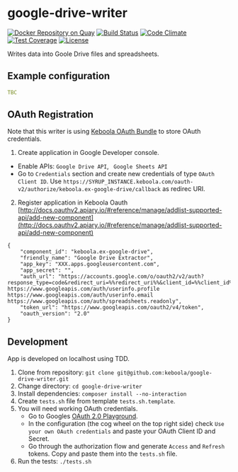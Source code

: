 # google-drive-writer

[![Docker Repository on Quay](https://quay.io/repository/keboola/google-drive-writer/status "Docker Repository on Quay")](https://quay.io/repository/keboola/google-drive-writer)
[![Build Status](https://travis-ci.org/keboola/google-drive-writer.svg?branch=master)](https://travis-ci.org/keboola/google-drive-writer)
[![Code Climate](https://codeclimate.com/github/keboola/google-drive-writer/badges/gpa.svg)](https://codeclimate.com/github/keboola/google-drive-writer)
[![Test Coverage](https://codeclimate.com/github/keboola/google-drive-writer/badges/coverage.svg)](https://codeclimate.com/github/keboola/google-drive-writer/coverage)
[![License](https://img.shields.io/badge/license-MIT-blue.svg)](https://github.com/keboola/google-drive-writer/blob/master/LICENSE.md)

Writes data into Goole Drive files and spreadsheets.

## Example configuration

```yaml
TBC
```

## OAuth Registration

Note that this writer is using [Keboola OAuth Bundle](https://github.com/keboola/oauth-v2-bundle) to store OAuth credentials.

1. Create application in Google Developer console.

- Enable APIs: `Google Drive API`, ` Google Sheets API`
- Go to `Credentials` section and create new credentials of type `OAuth Client ID`. Use `https://SYRUP_INSTANCE.keboola.com/oauth-v2/authorize/keboola.ex-google-drive/callback` as redirec URI.

2. Register application in Keboola Oauth [http://docs.oauthv2.apiary.io/#reference/manage/addlist-supported-api/add-new-component](http://docs.oauthv2.apiary.io/#reference/manage/addlist-supported-api/add-new-component)


```
{ 
    "component_id": "keboola.ex-google-drive",
    "friendly_name": "Google Drive Extractor",
    "app_key": "XXX.apps.googleusercontent.com",
    "app_secret": "",
    "auth_url": "https://accounts.google.com/o/oauth2/v2/auth?response_type=code&redirect_uri=%%redirect_uri%%&client_id=%%client_id%%&access_type=offline&prompt=consent&scope=https://www.googleapis.com/auth/drive https://www.googleapis.com/auth/userinfo.profile https://www.googleapis.com/auth/userinfo.email https://www.googleapis.com/auth/spreadsheets.readonly",
    "token_url": "https://www.googleapis.com/oauth2/v4/token",
    "oauth_version": "2.0"
}
```

## Development

App is developed on localhost using TDD.

1. Clone from repository: `git clone git@github.com:keboola/google-drive-writer.git`
2. Change directory: `cd google-drive-writer`
3. Install dependencies: `composer install --no-interaction`
4. Create `tests.sh` file from template `tests.sh.template`. 
5. You will need working OAuth credentials. 
    - Go to Googles [OAuth 2.0 Playground](https://developers.google.com/oauthplayground). 
    - In the configuration (the cog wheel on the top right side) check `Use your own OAuth credentials` and paste your OAuth Client ID and Secret.
    - Go through the authorization flow and generate `Access` and `Refresh` tokens. Copy and paste them into the `tests.sh` file.    
6. Run the tests: `./tests.sh`
